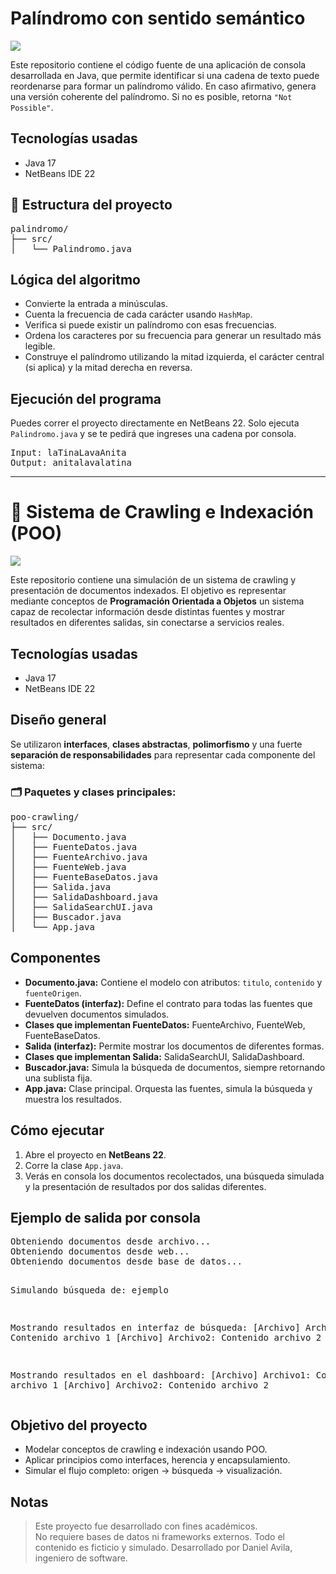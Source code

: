 <h1>Palíndromo con sentido semántico</h1>
<div align="center">
  <p align="left">
    <img src="https://img.shields.io/badge/STATUS-FINALIZADO-blue">
  </p>
</div>

<p>
  Este repositorio contiene el código fuente de una aplicación de consola desarrollada en Java, que permite identificar si una cadena de texto puede reordenarse para formar un palíndromo válido. 
  En caso afirmativo, genera una versión coherente del palíndromo. Si no es posible, retorna <code>"Not Possible"</code>.
</p>

<h2>Tecnologías usadas</h2>
<ul>
  <li>Java 17</li>
  <li>NetBeans IDE 22</li>
</ul>

<h2>📂 Estructura del proyecto</h2>
<pre>
palindromo/
├── src/
│   └── Palindromo.java
</pre>

<h2>Lógica del algoritmo</h2>
<ul>
  <li>Convierte la entrada a minúsculas.</li>
  <li>Cuenta la frecuencia de cada carácter usando <code>HashMap</code>.</li>
  <li>Verifica si puede existir un palíndromo con esas frecuencias.</li>
  <li>Ordena los caracteres por su frecuencia para generar un resultado más legible.</li>
  <li>Construye el palíndromo utilizando la mitad izquierda, el carácter central (si aplica) y la mitad derecha en reversa.</li>
</ul>

<h2>Ejecución del programa</h2>
<p>Puedes correr el proyecto directamente en NetBeans 22. Solo ejecuta <code>Palindromo.java</code> y se te pedirá que ingreses una cadena por consola.</p>

<pre>
Input: laTinaLavaAnita
Output: anitalavalatina
</pre>

<hr>

<h1>📁 Sistema de Crawling e Indexación (POO)</h1>
<div align="center">
  <p align="left">
    <img src="https://img.shields.io/badge/STATUS-FINALIZADO-blue">
  </p>
</div>

<p>
  Este repositorio contiene una simulación de un sistema de crawling y presentación de documentos indexados. 
  El objetivo es representar mediante conceptos de <strong>Programación Orientada a Objetos</strong> un sistema capaz de recolectar información desde distintas fuentes y mostrar resultados en diferentes salidas, sin conectarse a servicios reales.
</p>

<h2>Tecnologías usadas</h2>
<ul>
  <li>Java 17</li>
  <li>NetBeans IDE 22</li>
</ul>

<h2>Diseño general</h2>
<p>Se utilizaron <strong>interfaces</strong>, <strong>clases abstractas</strong>, <strong>polimorfismo</strong> y una fuerte <strong>separación de responsabilidades</strong> para representar cada componente del sistema:</p>

<h3>🗂️ Paquetes y clases principales:</h3>
<pre>
poo-crawling/
├── src/
│   ├── Documento.java
│   ├── FuenteDatos.java
│   ├── FuenteArchivo.java
│   ├── FuenteWeb.java
│   ├── FuenteBaseDatos.java
│   ├── Salida.java
│   ├── SalidaDashboard.java
│   ├── SalidaSearchUI.java
│   ├── Buscador.java
│   └── App.java
</pre>

<h2>Componentes</h2>
<ul>
  <li><strong>Documento.java:</strong> Contiene el modelo con atributos: <code>titulo</code>, <code>contenido</code> y <code>fuenteOrigen</code>.</li>
  <li><strong>FuenteDatos (interfaz):</strong> Define el contrato para todas las fuentes que devuelven documentos simulados.</li>
  <li><strong>Clases que implementan FuenteDatos:</strong> FuenteArchivo, FuenteWeb, FuenteBaseDatos.</li>
  <li><strong>Salida (interfaz):</strong> Permite mostrar los documentos de diferentes formas.</li>
  <li><strong>Clases que implementan Salida:</strong> SalidaSearchUI, SalidaDashboard.</li>
  <li><strong>Buscador.java:</strong> Simula la búsqueda de documentos, siempre retornando una sublista fija.</li>
  <li><strong>App.java:</strong> Clase principal. Orquesta las fuentes, simula la búsqueda y muestra los resultados.</li>
</ul>

<h2>Cómo ejecutar</h2>
<ol>
  <li>Abre el proyecto en <strong>NetBeans 22</strong>.</li>
  <li>Corre la clase <code>App.java</code>.</li>
  <li>Verás en consola los documentos recolectados, una búsqueda simulada y la presentación de resultados por dos salidas diferentes.</li>
</ol>

<h2>Ejemplo de salida por consola</h2>
<pre>
Obteniendo documentos desde archivo...
Obteniendo documentos desde web...
Obteniendo documentos desde base de datos...

Simulando búsqueda de: ejemplo

Mostrando resultados en interfaz de búsqueda:
[Archivo] Archivo1: Contenido archivo 1
[Archivo] Archivo2: Contenido archivo 2

Mostrando resultados en el dashboard:
[Archivo] Archivo1: Contenido archivo 1
[Archivo] Archivo2: Contenido archivo 2
</pre>

<h2>Objetivo del proyecto</h2>
<ul>
  <li>Modelar conceptos de crawling e indexación usando POO.</li>
  <li>Aplicar principios como interfaces, herencia y encapsulamiento.</li>
  <li>Simular el flujo completo: origen → búsqueda → visualización.</li>
</ul>

<h2>Notas</h2>
<blockquote>
  Este proyecto fue desarrollado con fines académicos.<br>
  No requiere bases de datos ni frameworks externos. Todo el contenido es ficticio y simulado. Desarrollado por Daniel Avila, ingeniero de software.
</blockquote>

